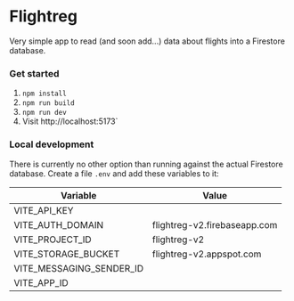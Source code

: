 # Flightreg

Very simple app to read (and soon add...) data about flights into a Firestore database.

### Get started
1. `npm install`
2. `npm run build`
3. `npm run dev`
4. Visit http://localhost:5173`

### Local development
There is currently no other option than running against the actual Firestore database. 
Create a file `.env` and add these variables to it:

| Variable     | Value |
|--------------| ----- |
| VITE_API_KEY | <api-key> |
| VITE_AUTH_DOMAIN | flightreg-v2.firebaseapp.com |
| VITE_PROJECT_ID | flightreg-v2 |
| VITE_STORAGE_BUCKET | flightreg-v2.appspot.com |
| VITE_MESSAGING_SENDER_ID | <message-sender-id> |
| VITE_APP_ID | <app-id> |